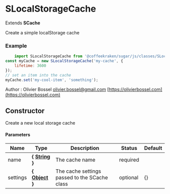 # SLocalStorageCache

Extends **SCache**

Create a simple localStorage cache

### Example
```js
	import SLocalStorageCache from '@coffeekraken/sugar/js/classes/SLocalStorageCache'
const myCache = new SLocalStorageCache('my-cache', {
	lifetime: 3600
});
// set an item into the cache
myCache.set('my-cool-item', 'something');
```
Author : Olivier Bossel [olivier.bossel@gmail.com](mailto:olivier.bossel@gmail.com) [https://olivierbossel.com](https://olivierbossel.com)


## Constructor

Create a new local storage cache



#### Parameters
Name  |  Type  |  Description  |  Status  |  Default
------------  |  ------------  |  ------------  |  ------------  |  ------------
name  |  **{ [String](https://developer.mozilla.org/fr/docs/Web/JavaScript/Reference/Objets_globaux/String) }**  |  The cache name  |  required  |
settings  |  **{ [Object](https://developer.mozilla.org/fr/docs/Web/JavaScript/Reference/Objets_globaux/Object) }**  |  The cache settings passed to the SCache class  |  optional  |  {}